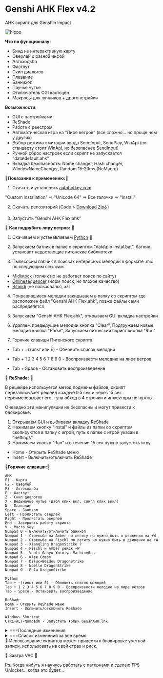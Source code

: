 # Genshi AHK Flex v4.2

AHK скрипт для Genshin Impact

![hippo](https://media.giphy.com/media/xArjRR54nHdxJn8EG8/giphy.gif)

__Что по функционалу:__

- Бинд на интерактивную карту
- Оверлей с разной инфой
- Автоходьба
- Фастлут
- Скип диалогов
- Плавание
- Баннихоп
- Паучье чутье
- Отключатель CGI кастсцен
- Макросы для лучников + драгонстрайки

__Возможности:__

- GUI c настройками
- ReShade
- Работа с реестром
- Автоматическая игра на "Лире ветров" (все сложно... но проще чем у других)
- Выбор режима эмитации ввода SendInput, SendPlay, WinApi (по стандарту стоит WinApi, но безопаснее SendInput)
- Ручной сброс настроек если скрипт не запускается "data\default.ahk"
- Вкладка безопасность: Name changer, Hash changer, WindowNameChanger, Random 15-20ms (NoMacro)

:memo:__Показания к применению:__:memo:

1. Скачать и установить [autohotkey.com](https://www.autohotkey.com)

  "Custom installation" => "Unicode 64" => Все галочки => "Install"

2. Скачать репозиторий (Code > [Download Zip:wheelchair:](https://github.com/Kramar1337/GenshinImpact-AHK-flex/archive/main.zip))

3. Запустить "Genshi AHK Flex.ahk"

🎵 __Как подрубить лиру ветров:__ 🎵

1. Скачиваем и устанавливаем [Python](https://www.python.org/downloads/) 🐍

2. Запускаем батник в папке с скриптом "data\pip instal.bat", батник установит недостающие питонские библиотеки

3. Пылесосим пабчик в поисках интересных мелодий в формате .mid по следующим ссылкам 
- [Midistock](https://midistock.ru/) (топчик но не работает поиск по сайту)
- [Onlinesequencer](https://onlinesequencer.net/sequences) (норм поиск, но плохое качество)
- [Bitmidi](https://bitmidi.com/) (не пользовался, хз)

4. Понравившиеся мелодии закидываем в папку со скриптом где расположен файл "Genshi AHK Flex.ahk", позже файлы сами распределятся

5. Запускаем "Genshi AHK Flex.ahk", открываем GUI вкладка настройки

6. Удаляем предыдущие мелодии кнопка "Clear", Подгружаем новые мелодии кнопка "Parse", Запускаем питонский скрипт кнопка "Run"

7. Горячие клавиши Питонского скрипта: 

- Tab + ~(тильт или Ё) - Обновить список мелодий

- Tab + 1 2 3 4 5 6 7 8 9 0 - Воспроизвести мелодию на лире ветров

- Tab + Space - Остановить воспроизведение

🌈 __ReShade:__ 🌈

В решейде используется метод подмены файлов, скрипт перезаписывает решейд каждые 0.5 сек и через 15 сек переименовывает его, тупа обход в 4 строчки и инжекторы не нужны.

Очевидно эти манипуляции не безопасны и могут привести к блокировке.
1. Открываем GUI и выбираем вкладку ReShade
2. Нажимаем кнопку "Instal" и файлы из папки со скриптом скопируются в папку с игрой, путь к папке с игрой указан в "Settings"
3. Нажимаем кнопку "Run" и в течении 15 сек нужно запустить игру
- Home - Открыть ReShade меню
- Insert - Включить/отключить ReShade

:musical_keyboard:__Горячие клавиши:__:musical_keyboard:
```
AHK
F1 - Карта
F2 - Оверлей
F3 - Автоходьба
F - Фастлут
Z - Скип диалогов
X - Ведьмачье чутье (дабл клик вкл, сингл клик выкл)
N - Плавание
Space - Банихоп
Left - Пролистать оверлей
Right - Пролистать оверлей
End - Завершить работу скрипта
V - Macro Key
Numpad 0 - Включить/отключить банихоп
Numpad 1 - Стрельба на Amber по легиту но нужно быть в движении на +W
Numpad 2 - Стрельба на Fischl по легиту но нужно быть в движении на +W
Numpad 3 - Xiangling DragonStrike ?
Numpad 4 - Fischl и Amber рейдж +W
Numpad 5 - Venti Ganyu Yoimiya MachineGun
Numpad 6 - Klee Сombo
Numpad 7 - Diluc+Beidou DragonStrike
Numpad 8 - Noelle DragonStrike
Numpad 9 - Eula DragonStrike

Python
Tab + ~(тильт или Ё) - Обновить список мелодий
Tab + 1 2 3 4 5 6 7 8 9 0 - Воспроизвести мелодию на лире ветров
Tab + Space - Остановить воспроизведение

ReShade
Home - Открыть ReShade меню
Insert - Включить/отключить ReShade

Windows Shortcut
CTRL-ALT-Numpad0 - Запустить ярлык GenshAHK.lnk
```
<details>
<summary>===Последние изменения</summary>
Изменения: 12.08.2021

 - Изменено содержимое оверлея

Изменения: 10.08.2021
 
- Не работает автопуть с реестра, на релизе путь в одном месте в реестре, через год в другом, автопуть взял тут "UninstallString"
 
- Оверлей на ноутах с задушеным масштабированием? разрешением? плотностью пикселей? работает правильно, FIX Overlay Scale

Изменения: 04.08.2021
- Изменил темп сао опенинга в .mid(главное изменение этого патча) в FL Studio 20

Изменения: 02.08.2021
- RCS WinApi Bow, Двигать камеру вместе с макросом на нампад 4 и 5
- Переключение бхопа, бхоп мешает плавать на лодочке и кнопка "нампад 0" переключает бхоп вкл-выкл
- Исправил переключатель на карте, F1 стал умнее
- В трее добавил кнопку "Создать ярлык" которая биндит CTRL-ALT-Numpad0 для запуска ярлыка, хз почему но ярлык работает даже с неймченжером
- Мелкие исправления, шифт блочил работу кнопок, исправлено 2 кнопки

Изменения: 31.07.2021
- Добавлен драг анд дропс(перетаскивание) в GUI для песен лиры ветров
</details>

<details>
<summary>===Список изменений за все время</summary>
Изменения: 12.08.2021

 - Изменено содержимое оверлея

Изменения: 10.08.2021
 
- Не работает автопуть с реестра, на релизе путь в одном месте в реестре, через год в другом, автопуть взял тут "UninstallString"
 
- Оверлей на ноутах с задушеным масштабированием? разрешением? плотностью пикселей? работает правильно, FIX Overlay Scale

Изменения: 04.08.2021
- Изменил темп сао опенинга в .mid(главное изменение этого патча) в FL Studio 20

Изменения: 02.08.2021
- RCS WinApi Bow, Двигать камеру вместе с макросом на нампад 4 и 5
- Переключение бхопа, бхоп мешает плавать на лодочке и кнопка "нампад 0" переключает бхоп вкл-выкл
- Исправил переключатель на карте, F1 стал умнее
- В трее добавил кнопку "Создать ярлык" которая биндит CTRL-ALT-Numpad0 для запуска ярлыка, хз почему но ярлык работает даже с неймченжером
- Мелкие исправления, шифт блочил работу кнопок, исправлено 2 кнопки

Изменения: 31.07.2021
- Добавлен драг анд дропс(перетаскивание) в GUI для песен лиры ветров

Изменения: 29.07.2021
- Фикс автоходьбы
- Изменил логику оверлея, кликабельные кнопки "листать оверлей" в гуи
- Почистил решейд
- Сделал дефолт ВинАпи режим ввода
- Переделал Гуи
- Не скрывать меню Гуи

Изменения: 05.2021
- Большая обнова изменено все
- Решейд
 
Изменения: 11.2020
- Фастлут
- Скип диалогов

</details>
🙏 Использование скриптов может привести к блокировке учетной записи, использовать на свой страх и риск.

🙈 Завтра VAC 🙉


Ps. Когда нибуть я научусь работать с [патернами](https://www.unknowncheats.me/forum/programming-for-beginners/171994-understanding-pattern-scanning-concept.html) и сделаю FPS Unlocker... когда это будет...
